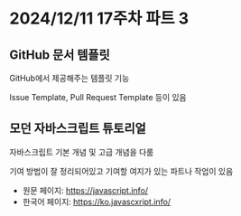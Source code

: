 # 2024/12/11 17주차 파트 3

## GitHub 문서 템플릿

GitHub에서 제공해주는 템플릿 기능

Issue Template, Pull Request Template 등이 있음

## 모던 자바스크립트 튜토리얼

자바스크립트 기본 개념 및 고급 개념을 다룸

기여 방법이 잘 정리되어있고 기여할 여지가 있는 파트나 작업이 있음

- 원문 페이지: <https://javascript.info/>
- 한국어 페이지: <https://ko.javascxript.info/>
